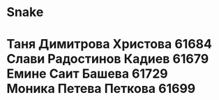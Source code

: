 Snake
=====
Таня Димитрова Христова 61684 </br>
Слави Радостинов Кадиев 61679 </br>
Емине Саит Башева 61729 </br>
Моника Петева Петкова 61699 </br>
=====
